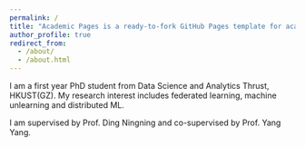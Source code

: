 ```yaml
---
permalink: /
title: "Academic Pages is a ready-to-fork GitHub Pages template for academic personal websites"
author_profile: true
redirect_from: 
  - /about/
  - /about.html
---
```


I am a first year PhD student from Data Science and Analytics Thrust, HKUST(GZ). My research interest includes federated learning, machine unlearning and distributed ML.

I am supervised by Prof. Ding Ningning and co-supervised by Prof. Yang Yang.
